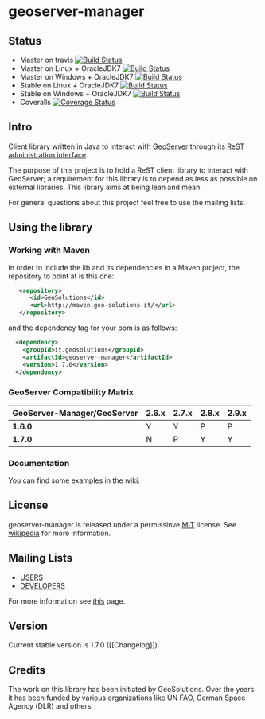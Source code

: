 # geoserver-manager
## Status
 * Master on travis [![Build Status](https://travis-ci.org/geosolutions-it/geoserver-manager.svg?branch=master)](https://travis-ci.org/geosolutions-it/geoserver-manager)
 * Master on Linux + OracleJDK7 [![Build Status](http://build.geo-solutions.it/jenkins/view/GeoServer-manager/job/GeoServer-Manager-Master/badge/icon)](http://build.geo-solutions.it/jenkins/view/GeoServer-manager/job/GeoServer-Manager-Master/)
 * Master on Windows + OracleJDK7 [![Build Status](http://winbuild.geo-solutions.it/jenkins/buildStatus/icon?job=GeoServer-Manager-Master)](http://winbuild.geo-solutions.it/jenkins/view/GeoServer-Manager/job/GeoServer-Manager-Master/)
 * Stable on Linux + OracleJDK7 [![Build Status](http://build.geo-solutions.it/jenkins/view/GeoServer-manager/job/GeoServer-Manager-Stable/badge/icon)](http://build.geo-solutions.it/jenkins/view/GeoServer-manager/job/GeoServer-Manager-Stable/)
 * Stable on Windows + OracleJDK7 [![Build Status](http://winbuild.geo-solutions.it/jenkins/buildStatus/icon?job=GeoServer-Manager-Stable)](http://winbuild.geo-solutions.it/jenkins/view/GeoServer-Manager/job/GeoServer-Manager-Stable/)
 * Coveralls [![Coverage Status](https://coveralls.io/repos/github/geosolutions-it/geoserver-manager/badge.svg?branch=master)](https://coveralls.io/github/geosolutions-it/geoserver-manager?branch=master)


## Intro
Client library written in Java to interact with [GeoServer](http://www.geoserver.org) through its [ReST administration interface](http://docs.geoserver.org/stable/en/user/rest/api/index.html).

The purpose of this project is to hold a ReST client library to interact with GeoServer; a requirement for this library is to depend as less as possible on external libraries. This library aims at being lean and mean.

For general questions about this project feel free to use the mailing lists.

## Using the library 

### Working with Maven 
In order to include the lib and its dependencies in a Maven project, the repository to point at is this one:

```xml
   <repository>
      <id>GeoSolutions</id>
      <url>http://maven.geo-solutions.it/</url>
   </repository>
```

and the dependency tag for your pom is as follows:

```xml
  <dependency>
    <groupId>it.geosolutions</groupId>
    <artifactId>geoserver-manager</artifactId>
    <version>1.7.0</version>
  </dependency>
```
### GeoServer Compatibility Matrix

 **GeoServer-Manager/GeoServer** | **2.6.x** |**2.7.x** |**2.8.x** |**2.9.x** 
-------------------------------- | ----------|----------|----------|---------
 **1.6.0** | Y | Y | P | P 
 **1.7.0** | N |  P | Y | Y 

### Documentation 
You can find some examples in the wiki.
## License

geoserver-manager is released under a permissinve [MIT](https://opensource.org/licenses/MIT) license. See [wikipedia](https://en.wikipedia.org/wiki/MIT_License) for more information.


## Mailing Lists

 * [USERS](https://groups.google.com/forum/?fromgroups#!forum/geoserver-manager-users]https://groups.google.com/forum/?fromgroups#!forum/geoserver-manager-users)
 * [DEVELOPERS](https://groups.google.com/forum/?fromgroups#!forum/geoserver-manager-devs)

For more information see [this](https://github.com/geosolutions-it/geoserver-manager/wiki) page.

## Version 
Current stable version is 1.7.0 ([[Changelog]]).

## Credits
The work on this library has been initiated by GeoSolutions. Over the years it has been funded by various organizations like UN FAO, German Space Agency (DLR) and others.

